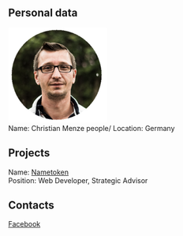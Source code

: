 ## Personal data
![ photo](../people/photo/christian_menze.png)  
Name: Christian Menze people/
Location: Germany
## Projects 
Name: [Nametoken](../projects/nametoken.md)  
Position: Web Developer, Strategic Advisor
## Contacts
 
[Facebook](https://www.facebook.com/christian.menze.7)  
